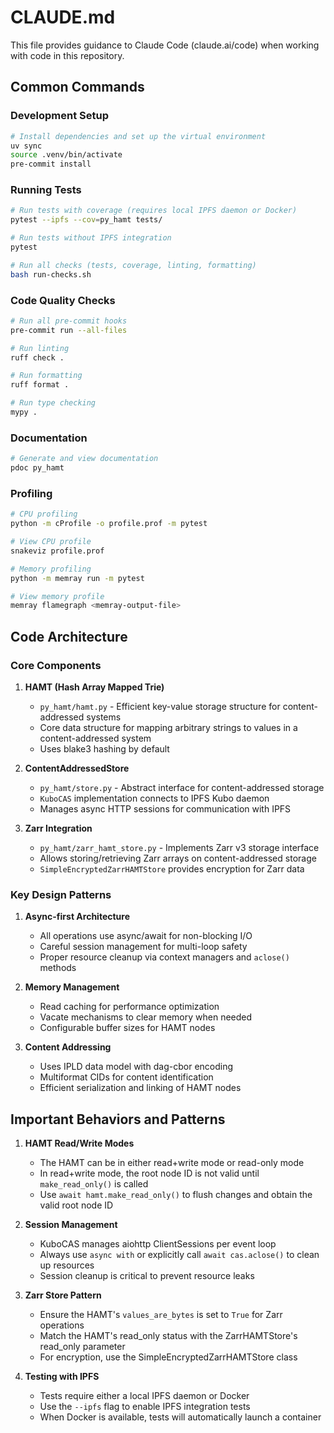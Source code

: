 # CLAUDE.md

This file provides guidance to Claude Code (claude.ai/code) when working with code in this repository.

## Common Commands

### Development Setup
```bash
# Install dependencies and set up the virtual environment
uv sync
source .venv/bin/activate
pre-commit install
```

### Running Tests
```bash
# Run tests with coverage (requires local IPFS daemon or Docker)
pytest --ipfs --cov=py_hamt tests/

# Run tests without IPFS integration
pytest

# Run all checks (tests, coverage, linting, formatting)
bash run-checks.sh
```

### Code Quality Checks
```bash
# Run all pre-commit hooks
pre-commit run --all-files

# Run linting
ruff check .

# Run formatting
ruff format .

# Run type checking
mypy .
```

### Documentation
```bash
# Generate and view documentation
pdoc py_hamt
```

### Profiling
```bash
# CPU profiling
python -m cProfile -o profile.prof -m pytest

# View CPU profile
snakeviz profile.prof

# Memory profiling
python -m memray run -m pytest

# View memory profile
memray flamegraph <memray-output-file>
```

## Code Architecture

### Core Components

1. **HAMT (Hash Array Mapped Trie)**
   - `py_hamt/hamt.py` - Efficient key-value storage structure for content-addressed systems
   - Core data structure for mapping arbitrary strings to values in a content-addressed system
   - Uses blake3 hashing by default

2. **ContentAddressedStore**
   - `py_hamt/store.py` - Abstract interface for content-addressed storage
   - `KuboCAS` implementation connects to IPFS Kubo daemon
   - Manages async HTTP sessions for communication with IPFS

3. **Zarr Integration**
   - `py_hamt/zarr_hamt_store.py` - Implements Zarr v3 storage interface
   - Allows storing/retrieving Zarr arrays on content-addressed storage
   - `SimpleEncryptedZarrHAMTStore` provides encryption for Zarr data

### Key Design Patterns

1. **Async-first Architecture**
   - All operations use async/await for non-blocking I/O
   - Careful session management for multi-loop safety
   - Proper resource cleanup via context managers and `aclose()` methods

2. **Memory Management**
   - Read caching for performance optimization
   - Vacate mechanisms to clear memory when needed
   - Configurable buffer sizes for HAMT nodes

3. **Content Addressing**
   - Uses IPLD data model with dag-cbor encoding
   - Multiformat CIDs for content identification
   - Efficient serialization and linking of HAMT nodes

## Important Behaviors and Patterns

1. **HAMT Read/Write Modes**
   - The HAMT can be in either read+write mode or read-only mode
   - In read+write mode, the root node ID is not valid until `make_read_only()` is called
   - Use `await hamt.make_read_only()` to flush changes and obtain the valid root node ID

2. **Session Management**
   - KuboCAS manages aiohttp ClientSessions per event loop
   - Always use `async with` or explicitly call `await cas.aclose()` to clean up resources
   - Session cleanup is critical to prevent resource leaks

3. **Zarr Store Pattern**
   - Ensure the HAMT's `values_are_bytes` is set to `True` for Zarr operations
   - Match the HAMT's read_only status with the ZarrHAMTStore's read_only parameter
   - For encryption, use the SimpleEncryptedZarrHAMTStore class

4. **Testing with IPFS**
   - Tests require either a local IPFS daemon or Docker
   - Use the `--ipfs` flag to enable IPFS integration tests
   - When Docker is available, tests will automatically launch a container
